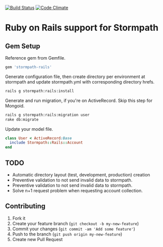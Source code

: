 [![Build Status](https://secure.travis-ci.org/stormpath/stormpath-rails.png)](http://travis-ci.org/stormpath/stormpath-rails)
[![Code Climate](https://codeclimate.com/github/stormpath/stormpath-rails.png)](https://codeclimate.com/github/stormpath/stormpath-rails)

# Ruby on Rails support for Stormpath

## Gem Setup

Reference gem from Gemfile.

```ruby
gem 'stormpath-rails'
```

Generate configuration file, then create directory per environment at stormpath and update stormpath.yml with corresponding directory hrefs.

```sh
rails g stormpath:rails:install
```


Generate and run migration, if you're on ActiveRecord. Skip this step for Mongoid.

```sh
rails g stormpath:rails:migration user
rake db:migrate
```

Update your model file.

```ruby
class User < ActiveRecord:Base
  include Stormpath::Rails::Account
end
```

## TODO

+ Automatic directory layout (test, development, production) creation
+ Preventive validation to not send invalid data to stormpath.
+ Preventive validation to not send invalid data to stormpath.
+ Solve n+1 request problem when requesting account collection.

## Contributing

1. Fork it
2. Create your feature branch (`git checkout -b my-new-feature`)
3. Commit your changes (`git commit -am 'Add some feature'`)
4. Push to the branch (`git push origin my-new-feature`)
5. Create new Pull Request
